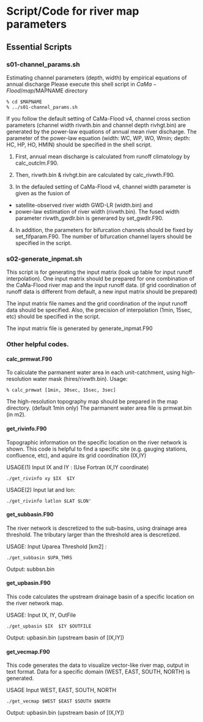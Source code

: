 # Script/Code for river map parameters

## Essential Scripts
### s01-channel_params.sh

 Estimating channel parameters (depth, width) by empirical equations of annual discharge
 Please execute this shell script in $CaMa-Flood/map/$MAPNAME directory
 ~~~
 % cd $MAPNAME
 % ../s01-channel_params.sh
~~~

If you follow the default setting of  CaMa-Flood v4, channel cross section parameters (channel width rivwth.bin and channel depth rivhgt.bin) are  generated by the power-law equations of annual mean river discharge. The parameter of the power-law equation (width: WC, WP, WO, Wmin; depth: HC, HP, HO, HMIN) should be specified in the shell script.

1. First, annual mean discharge is calculated from runoff climatology by calc_outclm.F90.

2. Then, rivwth.bin & rivhgt.bin are calculated by calc_rivwth.F90.

3. In the defauled setting of CaMa-Flood v4, channel width parameter is given as the fusion of 
- satellite-observed river width GWD-LR  (width.bin) and
- power-law estimation of river width (rivwth.bin).
The fused width parameter rivwth_gwdlr.bin is generared by set_gwdlr.F90.

4. In addition, the parameters for bifurcation channels should be fixed by set_fifparam.F90.
The number of bifurcation channel layers should be specified in the script.

### s02-generate_inpmat.sh

This script is for generating the input matrix (look up table for input runoff interpolation).
One input matrix should be prepared for one combination of the CaMa-Flood river map and the input runoff data. (if grid coordination of runoff data is different from default, a new input matrix should be prepared)

The input matrix file names and the grid coordination of the input runoff data should be specified. Also, the precision of interpolation (1min, 15sec, etc) should be specified in the script.

The input matrix file is generated by generate_inpmat.F90

### Other helpful codes.

#### calc_prmwat.F90
To calculate the parmanent water area in each unit-catchment, using high-resolution water mask (hires/rivwth.bin).
Usage:
~~~
% calc_prmwat [1min, 30sec, 15sec, 3sec]
~~~
The high-resolution topography map should be prepared in the map directory. (default 1min only)
The parmanent water area file is prmwat.bin (in m2).

#### get_rivinfo.F90
Topographic information on the specific location on the river network is shown.
This code is helpful to find a specific site (e.g. gauging stations, confluence, etc), and aquire its grid coordination (IX,IY)

USAGE(1) Input IX  and IY :    (Use Fortran IX,IY coordinate)
~~~
./get_rivinfo xy $IX  $IY
~~~

USAGE(2) Input lat and lon: 
~~~
./get_rivinfo latlon $LAT $LON'
~~~

#### get_subbasin.F90
The river network is descretized to the sub-basins, using drainage area threshold. The tributary larger than the threshold area is descretized.

USAGE: Input Uparea Threshold [km2] :  
~~~
./get_subbasin $UPA_THRS
~~~
Output: subbsn.bin

#### get_upbasin.F90
This code calculates the upstream drainage basin of a specific location on the river network map.

USAGE: Input IX, IY, OutFile   
~~~
./get_upbasin $IX  $IY $OUTFILE
~~~
Output: upbasin.bin (upstream basin of [IX,IY])


#### get_vecmap.F90
This code generates the data to visualize vector-like river map, output in text format.
Data for a specific domain (WEST, EAST, SOUTH, NORTH) is generated.

USAGE Input WEST, EAST, SOUTH, NORTH
~~~
./get_vecmap $WEST $EAST $SOUTH $NORTH
~~~
Output: upbasin.bin (upstream basin of [IX,IY])

